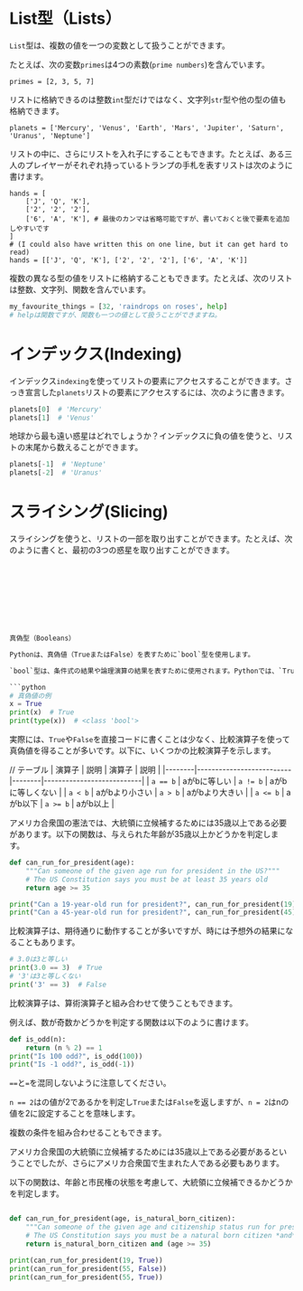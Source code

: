 # List型（Lists）

`List`型は、複数の値を一つの変数として扱うことができます。

たとえば、次の変数`primes`は4つの素数(`prime numbers`)を含んでいます。

```
primes = [2, 3, 5, 7]
```

リストに格納できるのは整数`int`型だけではなく、文字列`str`型や他の型の値も格納できます。

```
planets = ['Mercury', 'Venus', 'Earth', 'Mars', 'Jupiter', 'Saturn', 'Uranus', 'Neptune']
```


リストの中に、さらにリストを入れ子にすることもできます。たとえば、ある三人のプレイヤーがそれぞれ持っているトランプの手札を表すリストは次のように書けます。
```
hands = [
    ['J', 'Q', 'K'],
    ['2', '2', '2'],
    ['6', 'A', 'K'], # 最後のカンマは省略可能ですが、書いておくと後で要素を追加しやすいです
]
# (I could also have written this on one line, but it can get hard to read)
hands = [['J', 'Q', 'K'], ['2', '2', '2'], ['6', 'A', 'K']]
```

複数の異なる型の値をリストに格納することもできます。たとえば、次のリストは整数、文字列、関数を含んでいます。
```python
my_favourite_things = [32, 'raindrops on roses', help]
# helpは関数ですが、関数も一つの値として扱うことができますね。
```

# インデックス(Indexing)

インデックス`indexing`を使ってリストの要素にアクセスすることができます。さっき宣言した`planets`リストの要素にアクセスするには、次のように書きます。

```python
planets[0]  # 'Mercury'
planets[1]  # 'Venus'
```

地球から最も遠い惑星はどれでしょうか？インデックスに負の値を使うと、リストの末尾から数えることができます。

```python
planets[-1]  # 'Neptune'
planets[-2]  # 'Uranus'
```

# スライシング(Slicing)

スライシングを使うと、リストの一部を取り出すことができます。たとえば、次のように書くと、最初の3つの惑星を取り出すことができます。

```python









真偽型（Booleans）

Pythonは、真偽値（TrueまたはFalse）を表すために`bool`型を使用します。

`bool`型は、条件式の結果や論理演算の結果を表すために使用されます。Pythonでは、`True`と`False`の2つの値しか持ちません。

```python
# 真偽値の例
x = True
print(x)  # True
print(type(x))  # <class 'bool'>
```

実際には、`True`や`False`を直接コードに書くことは少なく、比較演算子を使って真偽値を得ることが多いです。以下に、いくつかの比較演算子を示します。

// テーブル
| 演算子 | 説明                     | 演算子 | 説明                      |
|--------|--------------------------|--------|---------------------------|
| `a == b` | aがbに等しい             | `a != b` | aがbに等しくない          |
| `a < b`  | aがbより小さい           | `a > b`  | aがbより大きい            |
| `a <= b` | aがb以下                 | `a >= b` | aがb以上                  |


アメリカ合衆国の憲法では、大統領に立候補するためには35歳以上である必要があります。以下の関数は、与えられた年齢が35歳以上かどうかを判定します。

```python
def can_run_for_president(age):
    """Can someone of the given age run for president in the US?"""
    # The US Constitution says you must be at least 35 years old
    return age >= 35

print("Can a 19-year-old run for president?", can_run_for_president(19))
print("Can a 45-year-old run for president?", can_run_for_president(45))
```


比較演算子は、期待通りに動作することが多いですが、時には予想外の結果になることもあります。

```python
# 3.0は3と等しい
print(3.0 == 3)  # True
# '3'は3と等しくない
print('3' == 3)  # False
```

比較演算子は、算術演算子と組み合わせて使うこともできます。

例えば、数が奇数かどうかを判定する関数は以下のように書けます。

```python
def is_odd(n):
    return (n % 2) == 1
print("Is 100 odd?", is_odd(100))
print("Is -1 odd?", is_odd(-1))
```

`==`と`=`を混同しないように注意してください。

`n == 2`はの値が2であるかを判定し`True`または`False`を返しますが、`n = 2`はnの値を2に設定することを意味します。 

複数の条件を組み合わせることもできます。

アメリカ合衆国の大統領に立候補するためには35歳以上である必要があるということでしたが、さらにアメリカ合衆国で生まれた人である必要もあります。

以下の関数は、年齢と市民権の状態を考慮して、大統領に立候補できるかどうかを判定します。

```python

def can_run_for_president(age, is_natural_born_citizen):
    """Can someone of the given age and citizenship status run for president in the US?"""
    # The US Constitution says you must be a natural born citizen *and* at least 35 years old
    return is_natural_born_citizen and (age >= 35)

print(can_run_for_president(19, True))
print(can_run_for_president(55, False))
print(can_run_for_president(55, True))

```